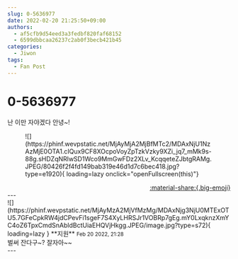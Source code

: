 ```yaml
---
slug: 0-5636977
date: 2022-02-20 21:25:50+09:00
authors:
  - af5cfb9d54eed3a3fedbf820faf68152
  - 6599dbbcaa26237c2ab0f3becb421b45
categories:
  - Jiwon
tags:
  - Fan Post
---
```


# 0-5636977

<div class="post-container" markdown="1">
<div class="content-container md-sidebar__scrollwrap" markdown="1">

난 이만 자야겠다 안녕~!
<figure markdown="1">
![](https://phinf.wevpstatic.net/MjAyMjA2MjBfMTc2/MDAxNjU1NzAzMjE0OTA1.cIQux9CF8XOcpoVoyZpTzkVzky9XZi_jq7_mMk9s-88g.sHDZqNRlwSD1Wco9MmGwFDz2XLv_KcqqeteZJbtgRAMg.JPEG/80426f2f4fd149bab319e46d1d7c6bec418.jpg?type=e1920){ loading=lazy onclick="openFullscreen(this)"}
</figure>


</div>
</div>

<div style="text-align: right;" markdown="1">
<a href="https://weverse.io/fromis9/fanpost/0-5636977" style="text-align: right;">:material-share:{.big-emoji}</a>
</div>
---

<div class="comments-container md-sidebar__scrollwrap" markdown="1">
<div class="comment" markdown="1">
<div class='id-container' markdown="1">
![](https://phinf.wevpstatic.net/MjAyMzA2MjVfMzMg/MDAxNjg3NjU0MTExOTU5.7GFeCpkRW4jdCPevFi1sgeF7S4XyLHRSJr1VOBRp7gEg.mY0LxqknzXmYC4oZ6TpxCmdSnAbldBctUiaEHQVjHkgg.JPEG/image.jpg?type=s72){ loading=lazy }
**<span class="artist">지원</span>** <small>Feb 20 2022, 21:28</small><br>
</div>
<div class='comment-body' markdown="1">
벌써 잔다구~? 잘자아~~
</div>
</div>
</div>
---
